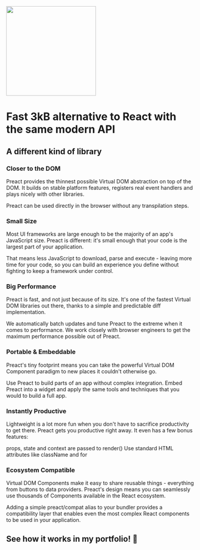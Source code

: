 <img src="https://preactjs.com/assets/branding/logo-text.svg" width="240"/>

# Fast 3kB alternative to React with the same modern API

## A different kind of library

### Closer to the DOM
Preact provides the thinnest possible Virtual DOM abstraction on top of the DOM. It builds on stable platform features, registers real event handlers and plays nicely with other libraries.

Preact can be used directly in the browser without any transpilation steps.

### Small Size
Most UI frameworks are large enough to be the majority of an app's JavaScript size. Preact is different: it's small enough that your code is the largest part of your application.

That means less JavaScript to download, parse and execute - leaving more time for your code, so you can build an experience you define without fighting to keep a framework under control.

### Big Performance
Preact is fast, and not just because of its size. It's one of the fastest Virtual DOM libraries out there, thanks to a simple and predictable diff implementation.

We automatically batch updates and tune Preact to the extreme when it comes to performance. We work closely with browser engineers to get the maximum performance possible out of Preact.

### Portable & Embeddable
Preact's tiny footprint means you can take the powerful Virtual DOM Component paradigm to new places it couldn't otherwise go.

Use Preact to build parts of an app without complex integration. Embed Preact into a widget and apply the same tools and techniques that you would to build a full app.

### Instantly Productive
Lightweight is a lot more fun when you don't have to sacrifice productivity to get there. Preact gets you productive right away. It even has a few bonus features:

props, state and context are passed to render()
Use standard HTML attributes like className and for

### Ecosystem Compatible
Virtual DOM Components make it easy to share reusable things - everything from buttons to data providers. Preact's design means you can seamlessly use thousands of Components available in the React ecosystem.

Adding a simple preact/compat alias to your bundler provides a compatibility layer that enables even the most complex React components to be used in your application.

## See how it works in my portfolio! 🍿

